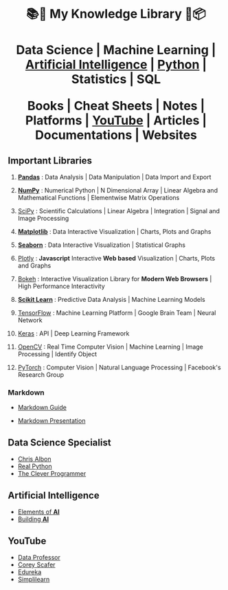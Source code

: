 <h1 align="center">📚📝 My Knowledge Library 💼📦<h1>

<p align="center"> 
  Data Science | Machine Learning | <a href="#ai">Artificial Intelligence</a> | <a href="https://docs.python.org/3/">Python</a> | Statistics | SQL
</p>

<p align="center" width="100%"> Books | Cheat Sheets | Notes | Platforms | <a href="#yt">YouTube</a> | Articles | Documentations | Websites</p>


## Important Libraries

1. [**Pandas**](https://pandas.pydata.org/) : Data Analysis | Data Manipulation | Data Import and Export

2. [**NumPy**](https://numpy.org/) : Numerical Python | N Dimensional Array | Linear Algebra and Mathematical Functions | Elementwise Matrix Operations

3. [SciPy](https://www.scipy.org/) : Scientific Calculations | Linear Algebra | Integration | Signal and Image Processing

4. [**Matplotlib**](https://matplotlib.org/) : Data Interactive Visualization | Charts, Plots and Graphs 

5. [**Seaborn**](https://seaborn.pydata.org/) : Data Interactive Visualization | Statistical Graphs 

6. [Plotly](https://plotly.com/) : **Javascript** Interactive **Web based** Visualization | Charts, Plots and Graphs 

7. [Bokeh](https://bokeh.org/) : Interactive Visualization Library for **Modern Web Browsers** | High Performance Interactivity

8. [**Scikit Learn**](https://scikit-learn.org/) : Predictive Data Analysis | Machine Learning Models

9. [TensorFlow](https://www.tensorflow.org/) : Machine Learning Platform | Google Brain Team | Neural Network

10. [Keras](https://keras.io/) : API | Deep Learning Framework

11. [OpenCV](https://opencv.org/) : Real Time Computer Vision | Machine Learning | Image Processing | Identify Object

12. [PyTorch](https://pytorch.org/) : Computer Vision | Natural Language Processing | Facebook's Research Group

### Markdown

- [Markdown Guide](https://www.markdownguide.org/)

- [Markdown Presentation](https://www.slideas.app/)


## Data Science Specialist

- [Chris Albon](https://chrisalbon.com/)
- [Real Python](https://realpython.com/)
- [The Clever Programmer](https://thecleverprogrammer.com/)

<h2 name="ai">Artificial Intelligence</h2>

- [Elements of **AI**](https://www.elementsofai.com/)
- [Building **AI**](https://buildingai.elementsofai.com/)

<h2 name="yt">YouTube</h2>

- [Data Professor]()
- [Corey Scafer]()
- [Edureka]()
- [Simplilearn]()
